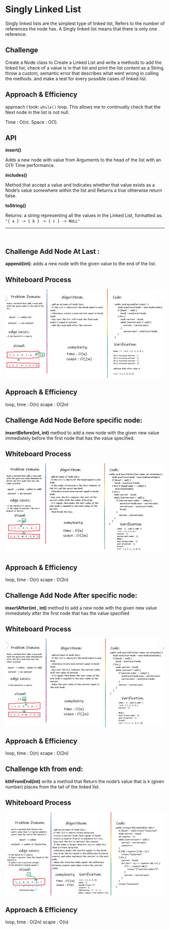 # Singly Linked List

<!-- Short summary or background information -->

Singly linked lists are the simplest type of linked list, Refers to the number of references the node has. A Singly linked list means that there is only one reference.

## Challenge

<!-- Description of the challenge -->

Create a Node class to Create a Linked List and write a methods to add the linked list, check of a value is in that list and print the list content as a String.
throw a custom, semantic error that describes what went wrong in calling the methods. and make a test for every possible cases of linked list.

## Approach & Efficiency

<!-- What approach did you take? Why? What is the Big O space/time for this approach? -->

approach I took: `while()` loop. This allows me to continually check that the Next node in the list is not null.

Time : O(n).
Space : O(1).

## API

<!-- Description of each method publicly available to your Linked List -->

**insert()**

Adds a new node with value from Arguments to the head of the list with an O(1) Time performance.

**includes()**

Method that accept a value and Indicates whether that value exists as a Node’s value somewhere within the list and Returns a true otherwise return false.

**toString()**

Returns: a string representing all the values in the Linked List, formatted as:
`"{ a } -> { b } -> { c } -> NULL"`

<hr>
<br>

## Challenge Add Node At Last :

**append(int)**: adds a new node with the given value to the end of the list.


## Whiteboard Process

![add last](./img/addLast.png)

## Approach & Efficiency

loop,
time : O(n)
scape : O(2n)

## Challenge Add Node Before specific node:

**insertBefore(int, int)**
method to add a new node with the given new value immediately before the first node that has the value specified.

## Whiteboard Process

![add last](./img/addBefore.png)

## Approach & Efficiency

loop,
time : O(n)
scape : O(2n)

## Challenge Add Node After specific node:

**insertAfter(int , int)**
method to add a new node with the given new value immediately after the first node that has the value specified

## Whiteboard Process

![add after](./img/addAfter.png)

## Approach & Efficiency

loop,
time : O(n)
scape : O(2n)

## Challenge kth from end:

**kthFromEnd(int)**
write a method that Return the node’s value that is k (given number) places from the tail of the linked list.

## Whiteboard Process

![add after](./img/kthFromEnd.png)

## Approach & Efficiency

loop,
time : O(2n)
scape : O(n)